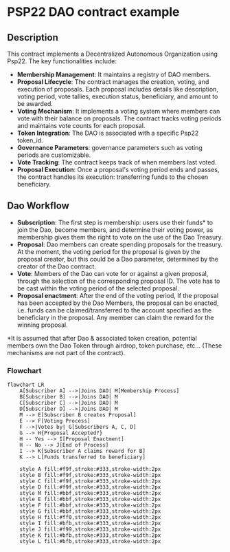 # PSP22 DAO contract example

## Description
This contract implements a Decentralized Autonomous Organization using Psp22.
The key functionalities include:
- **Membership Management**: It maintains a registry of DAO members.
- **Proposal Lifecycle**: The contract manages the creation, voting, and execution of proposals. Each proposal includes details like description, voting period, vote tallies, execution status, beneficiary, and amount to be awarded.
- **Voting Mechanism**: It implements a voting system where members can vote with their balance on proposals. The contract tracks voting periods and maintains vote counts for each proposal.
- **Token Integration**: The DAO is associated with a specific Psp22 token_id.
- **Governance Parameters**: governance parameters such as voting periods are customizable.
- **Vote Tracking**: The contract keeps track of when members last voted.
- **Proposal Execution**: Once a proposal's voting period ends and passes, the contract handles its execution: transferring funds to the chosen beneficiary.


## Dao Workflow
- **Subscription**: The first step is membership: users use their funds* to join the Dao, become members, and determine their voting power, as membership gives them the right to vote on the use of the Dao Treasury.
- **Proposal**: Dao members can create spending proposals for the treasury. At the moment, the voting period for the proposal is given by the proposal creator, but this could be a Dao parameter, determined by the creator of the Dao contract.
- **Vote**: Members of the Dao can vote for or against a given proposal, through the selection of the corresponding proposal ID. The vote has to be cast within the voting period of the selected proposal.
- **Proposal enactment**: After the end of the voting period, If the proposal has been accepted by the Dao Members, the proposal can be enacted, i.e. funds can be claimed/transferred to the account specified as the beneficiary in the proposal. Any member can claim the reward for the winning proposal.

*It is assumed that after Dao & associated token creation, potential members own the Dao Token through airdrop, token purchase, etc... (These mechanisms are not part of the contract). 

### Flowchart

```mermaid
flowchart LR
    A[Subscriber A] -->|Joins DAO| M[Membership Process]
    B[Subscriber B] -->|Joins DAO| M
    C[Subscriber C] -->|Joins DAO| M
    D[Subscriber D] -->|Joins DAO| M
    M --> E[Subscriber B creates Proposal]
    E --> F[Voting Process]
    F -->|Votes by| G[Subscribers A, C, D]
    G --> H{Proposal Accepted?}
    H -- Yes --> I[Proposal Enactment]
    H -- No --> J[End of Process]
    I --> K[Subscriber A claims reward for B]
    K --> L[Funds transferred to beneficiary]

    style A fill:#f9f,stroke:#333,stroke-width:2px
    style B fill:#f9f,stroke:#333,stroke-width:2px
    style C fill:#f9f,stroke:#333,stroke-width:2px
    style D fill:#f9f,stroke:#333,stroke-width:2px
    style M fill:#bbf,stroke:#333,stroke-width:2px
    style E fill:#bbf,stroke:#333,stroke-width:2px
    style F fill:#bbf,stroke:#333,stroke-width:2px
    style G fill:#bbf,stroke:#333,stroke-width:2px
    style H fill:#ff0,stroke:#333,stroke-width:2px
    style I fill:#bfb,stroke:#333,stroke-width:2px
    style J fill:#f99,stroke:#333,stroke-width:2px
    style K fill:#bfb,stroke:#333,stroke-width:2px
    style L fill:#bfb,stroke:#333,stroke-width:2px
```